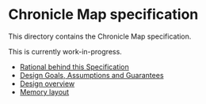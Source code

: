 # Chronicle Map specification

This directory contains the Chronicle Map specification.

This is currently work-in-progress.

 - [Rational behind this Specification](0_purposes.md)
 - [Design Goals, Assumptions and Guarantees](1_design_goals.md)
 - [Design overview](2_design_overview.md)
 - [Memory layout](3-memory-layout.md)
